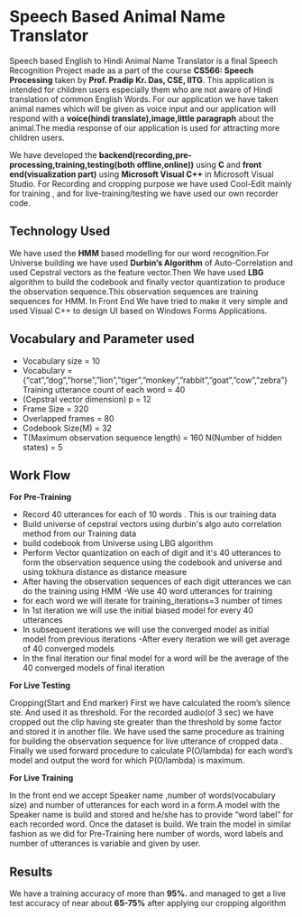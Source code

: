 # Speech Based Animal Name Translator
Speech based English to Hindi Animal Name Translator is a final Speech Recognition Project made as a part of the course **CS566: Speech Processing** taken by **Prof. Pradip Kr. Das, CSE, IITG**. This application is intended for children users especially them who are not aware of Hindi translation of common English Words. For our application we have taken animal names which will be given as voice input and our application will respond with a **voice(hindi translate),image,little paragraph** about the animal.The media response of our application is used for attracting more children users.

We have developed the **backend(recording,pre-processing,training,testing(both offline,online))** using **C** and **front end(visualization part)** using **Microsoft Visual C++** in Microsoft Visual Studio. For Recording and cropping purpose we have used Cool-Edit mainly for training , and for live-training/testing we have used our own recorder code.

## Technology Used
We have used the **HMM** based modelling for our word recognition.For Universe building we have used **Durbin’s Algorithm** of Auto-Correlation and used Cepstral vectors as the feature vector.Then We have used **LBG** algorithm to build the codebook and finally vector quantization to produce the observation sequence.This observation sequences are training sequences for HMM.
In Front End We have tried to make it very simple and used Visual C++ to design UI based on Windows Forms Applications.

## Vocabulary and Parameter used
- Vocabulary size = 10
- Vocabulary = {“cat”,”dog”,”horse”,”lion”,”tiger”,”monkey”,”rabbit”,”goat”,”cow”,”zebra”} Training utterance count of each word = 40
- (Cepstral vector dimension) p = 12
- Frame Size = 320
- Overlapped frames = 80
- Codebook Size(M) = 32
- T(Maximum observation sequence length) = 160 N(Number of hidden states) = 5

## Work Flow 

**For Pre-Training**

  - Record 40 utterances for each of 10 words . This is our training data
  - Build universe of cepstral vectors using durbin's algo auto correlation method from our Training data
  - build codebook from Universe using LBG algorithm
  - Perform Vector quantization on each of digit and it's 40 utterances to form the observation sequence using
    the codebook and universe and using tokhura distance as distance measure
  - After having the observation sequences of each digit utterances we can do the training using HMM -We use 40 word utterances for training
  - for each word we will iterate for training_iterations=3 number of times
  - In 1st iteration we will use the initial biased model for every 40 utterances
  - In subsequent iterations we will use the converged model as initial model from previous iterations -After every iteration we will get average of 40 converged models
  - In the final iteration our final model for a word will be the average of the 40 converged models of
    final iteration
    
**For Live Testing**

  Cropping(Start and End marker)
  First we have calculated the room’s silence ste. And used it as threshold.
  For the recorded audio(of 3 sec) we have cropped out the clip having ste greater than the threshold by
  some factor and stored it in another file. We have used the same procedure as training for building the
  observation sequence for live utterance of cropped data . Finally we used forward procedure to calculate P(O/lambda) for each word’s model and output the word for which P(O/lambda) is maximum.
  
**For Live Training**

In the front end we accept Speaker name ,number of words(vocabulary size) and number of utterances for each word in a form.A model with the Speaker name is build and stored and he/she has to provide  “word label” for each recorded word. Once the dataset is build. We train the model in similar fashion as we did for Pre-Training here number of words, word labels and number of utterances is         variable and given by user.

## Results
We have a training accuracy of more than **95%.** and managed to get a live test accuracy of near about **65-75%** after applying our cropping algorithm

